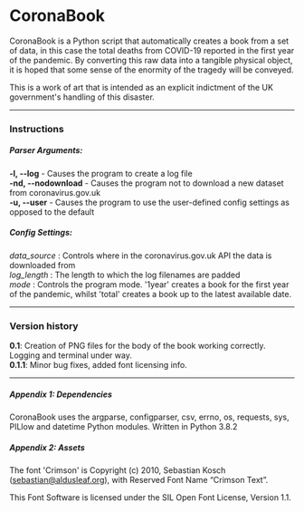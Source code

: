 # CoronaBook

CoronaBook is a Python script that automatically 
creates a book from a set of data, in this case the total deaths 
from COVID-19 reported in the first year of the pandemic. By converting
this raw data into a tangible physical object, it is hoped that some sense
of the enormity of the tragedy will be conveyed.

This is a work of art that is intended as an explicit indictment of the UK
government's handling of this disaster.

---

### Instructions

##### Parser Arguments:

**-l, --log** - Causes the program to create a log file   
**-nd, --nodownload** - Causes the program not to download a new dataset from
coronavirus.gov.uk     
**-u, --user** - Causes the program to use the user-defined config settings as
opposed to the default

##### Config Settings:

*data_source* : Controls where in the coronavirus.gov.uk API the data 
is downloaded from    
*log_length* : The length to which the log filenames are padded    
*mode* : Controls the program mode. '1year' creates a book for the first year
of the pandemic, whilst 'total' creates a book up to the latest available date.

---

### Version history

**0.1**: Creation of PNG files for the body of the book 
working correctly. Logging and terminal under way.   
**0.1.1**: Minor bug fixes, added font licensing info.

---

##### Appendix 1: Dependencies

CoronaBook uses the argparse, configparser, csv, errno, os, requests, sys, 
PILlow and datetime Python modules. Written in Python 3.8.2

##### Appendix 2: Assets

The font 'Crimson' is Copyright (c) 2010, Sebastian Kosch (sebastian@aldusleaf.org), 
with Reserved Font Name “Crimson Text”.

This Font Software is licensed under the SIL Open Font License, Version 1.1.
